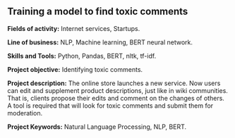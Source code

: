## Training a model to find toxic comments

**Fields of activity:** Internet services, Startups.

**Line of business:** NLP, Machine learning, BERT neural network.

**Skills and Tools:** Python, Pandas, BERT, nltk, tf-idf.

**Project objective:** Identifying toxic comments.

**Project description:** The online store launches a new service. Now users can edit and supplement product descriptions, just like in wiki communities. That is, clients propose their edits and comment on the changes of others. A tool is required that will look for toxic comments and submit them for moderation.

**Project Keywords:** Natural Language Processing, NLP, BERT.